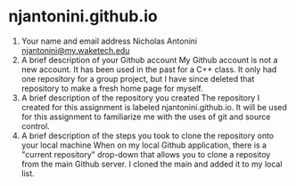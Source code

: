 # njantonini.github.io
1.	Your name and email address
Nicholas Antonini njantonini@my.waketech.edu
2.	A brief description of your Github account
My Github account is not a new account. It has been used in the past for a C++ class. It only had one repository for a group project, but I have since deleted that repository to make a fresh home page for myself.
3.	A brief description of the repository you created
The repository I created for this assignment is labeled njantonini.github.io. It will be used for this assignment to familiarize me with the uses of git and source control.
4.	A brief description of the steps you took to clone the repository onto your local machine
When on my local Github application, there is a "current repository" drop-down that allows you to clone a repositoy from the main Github server. I cloned the main and added it to my local list.
